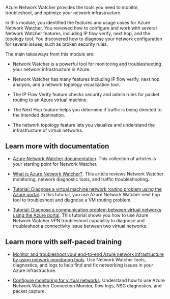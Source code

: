 Azure Network Watcher provides the tools you need to monitor, troubleshoot, and optimize your network infrastructure.

In this module, you identified the features and usage cases for Azure Network Watcher. You reviewed how to configure and work with several Network Watcher features, including IP flow verify, next hop, and the topology tool. You discovered how to diagnose your network configuration for several issues, such as broken security rules.

The main takeaways from this module are:

- Network Watcher is a powerful tool for monitoring and troubleshooting your network infrastructure in Azure. 

- Network Watcher has many features including IP flow verify, next hop analysis, and a network topology visualization tool. 

- The IP Flow Verify feature checks security and admin rules for packet routing to an Azure virtual machine.

- The Next Hop feature helps you determine if traffic is being directed to the intended destination.

- The network topology feature lets you visualize and understand the infrastructure of virtual networks.

## Learn more with documentation

- [Azure Network Watcher documentation](/azure/network-watcher/). This collection of articles is your starting point for Network Watcher. 

- [What is Azure Network Watcher?](/azure/network-watcher/network-watcher-overview). This article reviews Network Watcher monitoring, network diagnostic tools, and traffic troubleshooting. 

- [Tutorial: Diagnose a virtual machine network routing problem using the Azure portal](/azure/network-watcher/diagnose-vm-network-routing-problem). In this tutorial, you use Azure Network Watcher next hop tool to troubleshoot and diagnose a VM routing problem.

- [Tutorial: Diagnose a communication problem between virtual networks using the Azure portal](/azure/network-watcher/diagnose-communication-problem-between-networks). This tutorial shows you how to use Azure Network Watcher VPN troubleshoot capability to diagnose and troubleshoot a connectivity issue between two virtual networks.

## Learn more with self-paced training

- [Monitor and troubleshoot your end-to-end Azure network infrastructure by using network monitoring tools](/training/modules/troubleshoot-azure-network-infrastructure/). Use Network Watcher tools, diagnostics, and logs to help find and fix networking issues in your Azure infrastructure.

- [Configure monitoring for virtual networks](/training/modules/configure-monitoring-virtual-networks). Understand how to use Azure Network Watcher Connection Monitor, flow logs, NSG diagnostics, and packet capture.

